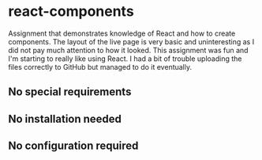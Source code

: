 # react-components
Assignment that demonstrates knowledge of React and how to create components. The layout of the live page is very basic and uninteresting as I did not pay much attention to how it looked. This assignment was fun and I'm starting to really like using React. I had a bit of trouble uploading the files correctly to GitHub but managed to do it eventually.
## No special requirements


## No installation needed


## No configuration required

